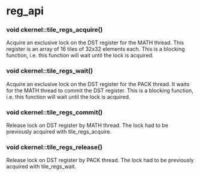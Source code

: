 # reg_api

### void ckernel::tile_regs_acquire()

Acquire an exclusive lock on the DST register for the MATH thread. This register is an array of 16 tiles of 32x32 elements each. This is a blocking function, i.e. this function will wait until the lock is acquired. 

### void ckernel::tile_regs_wait()

Acquire an exclusive lock on the DST register for the PACK thread. It waits for the MATH thread to commit the DST register. This is a blocking function, i.e. this function will wait until the lock is acquired. 

### void ckernel::tile_regs_commit()

Release lock on DST register by MATH thread. The lock had to be previously acquired with tile_regs_acquire. 

### void ckernel::tile_regs_release()

Release lock on DST register by PACK thread. The lock had to be previously acquired with tile_regs_wait.
